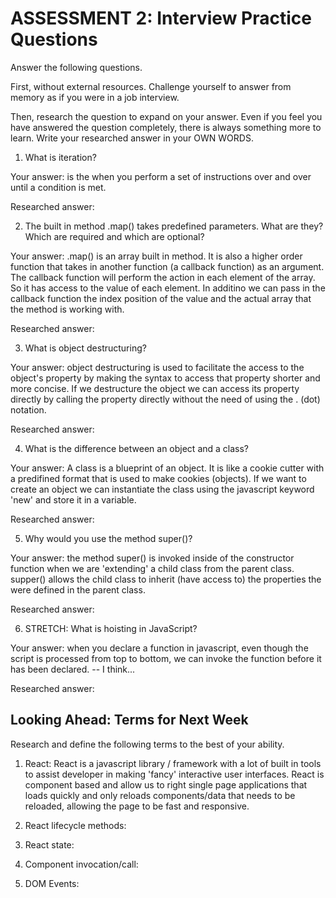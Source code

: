 # ASSESSMENT 2: Interview Practice Questions

Answer the following questions.

First, without external resources. Challenge yourself to answer from memory as if you were in a job interview.

Then, research the question to expand on your answer. Even if you feel you have answered the question completely, there is always something more to learn. Write your researched answer in your OWN WORDS.

1. What is iteration?

  Your answer: is the when you perform a set of instructions over and over until a condition is met.

  Researched answer:



2. The built in method .map() takes predefined parameters. What are they? Which are required and which are optional?

  Your answer: .map() is an array built in method. It is also a higher order function that takes in another function (a callback function) as an argument. The callback function will perform the action in each element of the array. So it has access to the value of each element. In additino we can pass in the callback function the index position of the value and the actual array that the method is working with.

  Researched answer:



3. What is object destructuring?

  Your answer: object destructuring is used to facilitate the access to the object's property by making the syntax to access that property shorter and more concise. If we destructure the object we can access its property directly by calling the property directly without the need of using the . (dot) notation.

  Researched answer:



4. What is the difference between an object and a class?

  Your answer: A class is a blueprint of an object. It is like a cookie cutter with a predifined format that is used to make cookies (objects). If we want to create an object we can instantiate the class using the javascript keyword 'new' and store it in a variable. 

  Researched answer:



5. Why would you use the method super()?

  Your answer: the method super() is invoked inside of the constructor function when we are 'extending' a child class from the parent class. supper() allows the child class to inherit (have access to) the properties the were defined in the parent class.

  Researched answer:



6. STRETCH: What is hoisting in JavaScript?

  Your answer: when you declare a function in javascript, even though the script is processed from top to bottom, we can invoke the function before it has been declared. -- I think...

  Researched answer:



## Looking Ahead: Terms for Next Week

Research and define the following terms to the best of your ability.

1. React: React is a javascript library / framework with a lot of built in tools to assist developer in making 'fancy' interactive user interfaces. React is component based and allow us to right single page applications that loads quickly and only reloads components/data that needs to be reloaded, allowing the page to be fast and responsive.

2. React lifecycle methods:

3. React state:

4. Component invocation/call:

5. DOM Events:
